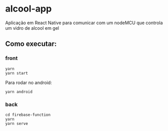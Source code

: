 # alcool-app
Aplicação em React Native para comunicar com um nodeMCU que controla um vidro de alcool em gel

## Como executar:

### front
```
yarn
yarn start
```
Para rodar no android:
```
yarn android
```

### back
```
cd firebase-function
yarn
yarn serve
```
